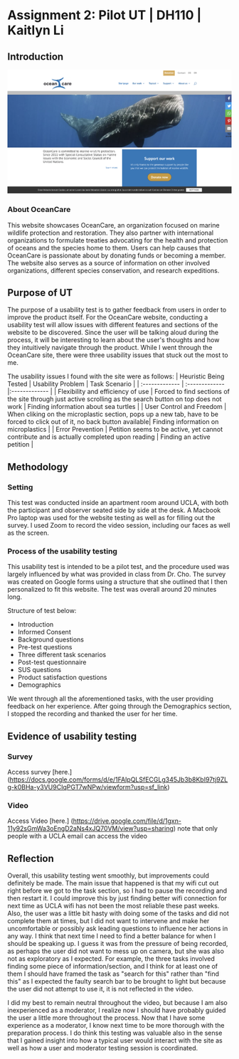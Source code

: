 # Assignment 2: Pilot UT | DH110 | Kaitlyn Li

## Introduction
![screen shot](oceancare.png)
### About OceanCare
This website showcases OceanCare, an organization focused on marine wildlife protection and restoration. They also partner with international organizations to formulate treaties advocating for the health and protection of oceans and the species home to them. Users can help causes that OceanCare is passionate about by donating funds or becoming a member. The website also serves as a source of information on other involved organizations, different species conservation, and research expeditions.

## Purpose of UT
The purpose of a usability test is to gather feedback from users in order to improve the product itself. For the OceanCare website, conducting a usability test will allow issues with different features and sections of the website to be discovered. Since the user will be talking aloud during the process, it will be interesting to learn about the user's thoughts and how they intuitively navigate through the product. While I went through the OceanCare site, there were three usability issues that stuck out the most to me. 

The usability issues I found with the site were as follows:
| Heuristic Being Tested  | Usability Problem | Task Scenario |
| :------------- | :------------- |:------------- |
| Flexibility and efficiency of use | Forced to find sections of the site through just active scrolling as the search button on top does not work | Finding information about sea turtles |
| User Control and Freedom  | When cliking on the microplastic section, pops up a new tab, have to be forced to click out of it, no back button available| Finding information on microplastics |
| Error Prevention  | Petition seems to be active, yet cannot contribute and is actually completed upon reading | Finding an active petition |

## Methodology 

### Setting
This test was conducted inside an apartment room around UCLA, with both the participant and observer seated side by side at the desk. A Macbook Pro laptop was used for the website testing as well as for filling out the survey. I used Zoom to record the video session, including our faces as well as the screen.

### Process of the usability testing
This usability test is intended to be a pilot test, and the procedure used was largely influenced by what was provided in class from Dr. Cho. The survey was created on Google forms using a structure that she outlined that I then personalized to fit this website. The test was overall around 20 minutes long.

Structure of test below:
* Introduction
* Informed Consent
* Background questions
* Pre-test questions
* Three different task scenarios
* Post-test questionnaire
* SUS questions
* Product satisfaction questions
* Demographics

We went through all the aforementioned tasks, with the user providing feedback on her experience. After going through the Demographics section, I stopped the recording and thanked the user for her time.

## Evidence of usability testing
### Survey
Access survey [here.] (https://docs.google.com/forms/d/e/1FAIpQLSfECGLg345Jb3b8KbI97tj9ZLg-k0BHa-y3VU9CIqPGT7wNPw/viewform?usp=sf_link)
### Video
Access Video [here.] (https://drive.google.com/file/d/1gxn-11y92sGmWa3oEngD2aNs4xJQ70VM/view?usp=sharing) note that only people with a UCLA email can access the video

## Reflection
Overall, this usability testing went smoothly, but improvements could definitely be made. The main issue that happened is that my wifi cut out right before we got to the task section, so I had to pause the recording and then restart it. I could improve this by just finding better wifi connection for next time as UCLA wifi has not been the most reliable these past weeks. Also, the user was a little bit hasty with doing some of the tasks and did not complete them at times, but I did not want to intervene and make her uncomfortable or possibly ask leading questions to influence her actions in any way. I think that next time I need to find a better balance for when I should be speaking up. I guess it was from the pressure of being recorded, as perhaps the user did not want to mess up on camera, but she was also not as exploratory as I expected. For example, the three tasks involved finding some piece of information/section, and I think for at least one of them I should have framed the task as "search for this" rather than "find this" as I expected the faulty search bar to be brought to light but because the user did not attempt to use it, it is not reflected in the video.

I did my best to remain neutral throughout the video, but because I am also inexperienced as a moderator, I realize now I should have probably guided the user a little more throughout the process. Now that I have some experience as a moderator, I know next time to be more thorough with the preparation process. I do think this testing was valuable also in the sense that I gained insight into how a typical user would interact with the site as well as how a user and moderator testing session is coordinated. 
